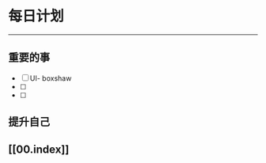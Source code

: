 
# 每日计划
---
## 重要的事

- [ ]  UI- boxshaw
- [ ]  
- [ ]  



## 提升自己

  



## [[00.index]]










